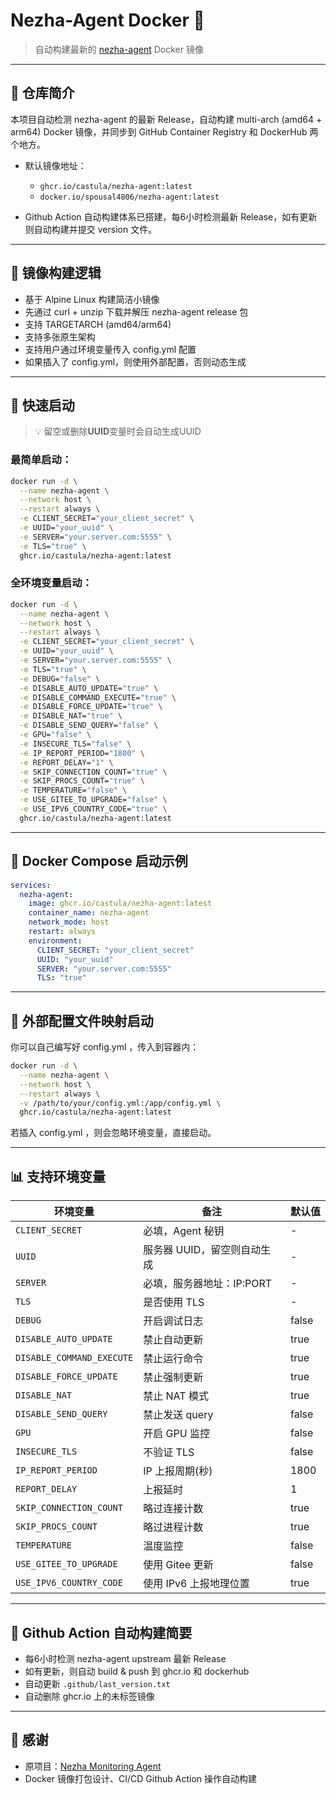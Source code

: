 # Nezha-Agent Docker 🚀

> 自动构建最新的 [nezha-agent](https://github.com/nezhahq/agent) Docker 镜像

---

## 🌟 仓库简介

本项目自动检测 nezha-agent 的最新 Release，自动构建 multi-arch (amd64 + arm64) Docker 镜像，并同步到 GitHub Container Registry 和 DockerHub 两个地方。

* 默认镜像地址：

  * `ghcr.io/castula/nezha-agent:latest`
  * `docker.io/spousal4806/nezha-agent:latest`

* Github Action 自动构建体系已搭建，每6小时检测最新 Release，如有更新则自动构建并提交 version 文件。

---

## 🔧 镜像构建逻辑

* 基于 Alpine Linux 构建简洁小镜像
* 先通过 curl + unzip 下载并解压 nezha-agent release 包
* 支持 TARGETARCH (amd64/arm64)
* 支持多张原生架构
* 支持用户通过环境变量传入 config.yml 配置
* 如果插入了 config.yml，则使用外部配置，否则动态生成

---

## 🔄 快速启动
> 💡 留空或删除**UUID**变量时会自动生成UUID

### 最简单启动：

```bash
docker run -d \
  --name nezha-agent \
  --network host \
  --restart always \
  -e CLIENT_SECRET="your_client_secret" \
  -e UUID="your_uuid" \
  -e SERVER="your.server.com:5555" \
  -e TLS="true" \
  ghcr.io/castula/nezha-agent:latest
```

### 全环境变量启动：

```bash
docker run -d \
  --name nezha-agent \
  --network host \
  --restart always \
  -e CLIENT_SECRET="your_client_secret" \
  -e UUID="your_uuid" \
  -e SERVER="your.server.com:5555" \
  -e TLS="true" \
  -e DEBUG="false" \
  -e DISABLE_AUTO_UPDATE="true" \
  -e DISABLE_COMMAND_EXECUTE="true" \
  -e DISABLE_FORCE_UPDATE="true" \
  -e DISABLE_NAT="true" \
  -e DISABLE_SEND_QUERY="false" \
  -e GPU="false" \
  -e INSECURE_TLS="false" \
  -e IP_REPORT_PERIOD="1800" \
  -e REPORT_DELAY="1" \
  -e SKIP_CONNECTION_COUNT="true" \
  -e SKIP_PROCS_COUNT="true" \
  -e TEMPERATURE="false" \
  -e USE_GITEE_TO_UPGRADE="false" \
  -e USE_IPV6_COUNTRY_CODE="true" \
  ghcr.io/castula/nezha-agent:latest
```

---

## 🚿 Docker Compose 启动示例

```yaml
services:
  nezha-agent:
    image: ghcr.io/castula/nezha-agent:latest
    container_name: nezha-agent
    network_mode: host
    restart: always
    environment:
      CLIENT_SECRET: "your_client_secret"
      UUID: "your_uuid"
      SERVER: "your.server.com:5555"
      TLS: "true"
```

---

## 🔧 外部配置文件映射启动

你可以自己编写好 config.yml ，传入到容器内：

```bash
docker run -d \
  --name nezha-agent \
  --network host \
  --restart always \
  -v /path/to/your/config.yml:/app/config.yml \
  ghcr.io/castula/nezha-agent:latest
```

若插入 config.yml ，则会忽略环境变量，直接启动。

---

## 📊 支持环境变量

| 环境变量                      | 备注                | 默认值   |
| ------------------------- | ----------------- | ----- |
| `CLIENT_SECRET`           | 必填，Agent 秘钥       | -     |
| `UUID`                    | 服务器 UUID，留空则自动生成       | -     |
| `SERVER`                  | 必填，服务器地址：IP\:PORT | -     |
| `TLS`                     | 是否使用 TLS          | -     |
| `DEBUG`                   | 开启调试日志            | false |
| `DISABLE_AUTO_UPDATE`     | 禁止自动更新            | true  |
| `DISABLE_COMMAND_EXECUTE` | 禁止运行命令            | true  |
| `DISABLE_FORCE_UPDATE`    | 禁止强制更新            | true  |
| `DISABLE_NAT`             | 禁止 NAT 模式         | true  |
| `DISABLE_SEND_QUERY`      | 禁止发送 query        | false |
| `GPU`                     | 开启 GPU 监控         | false |
| `INSECURE_TLS`            | 不验证 TLS           | false |
| `IP_REPORT_PERIOD`        | IP 上报周期(秒)        | 1800  |
| `REPORT_DELAY`            | 上报延时              | 1     |
| `SKIP_CONNECTION_COUNT`   | 略过连接计数            | true  |
| `SKIP_PROCS_COUNT`        | 略过进程计数            | true  |
| `TEMPERATURE`             | 温度监控              | false |
| `USE_GITEE_TO_UPGRADE`    | 使用 Gitee 更新       | false |
| `USE_IPV6_COUNTRY_CODE`   | 使用 IPv6 上报地理位置        | true  |

---

## 🚀 Github Action 自动构建简要

* 每6小时检测 nezha-agent upstream 最新 Release
* 如有更新，则自动 build & push 到 ghcr.io 和 dockerhub
* 自动更新 `.github/last_version.txt`
* 自动删除 ghcr.io 上的未标签镜像

---

## 🎉 感谢

* 原项目：[Nezha Monitoring Agent](https://github.com/nezhahq/agent)
* Docker 镜像打包设计、CI/CD Github Action 操作自动构建
